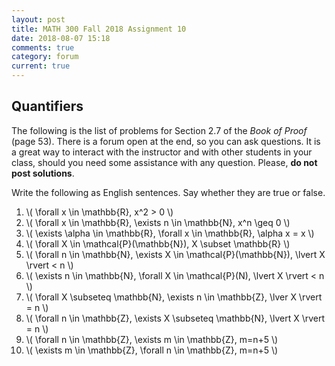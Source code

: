 ```yaml
---
layout: post
title: MATH 300 Fall 2018 Assignment 10
date: 2018-08-07 15:18
comments: true
category: forum
current: true
---
```


## Quantifiers

<div class="alert alert-info">
	The following is the list of problems for Section 2.7 of the <em>Book of Proof</em> (page 53).  There is a forum open at the end, so you can ask questions.  It is a great way to interact with the instructor and with other students in your class, should you need some assistance with any question. Please, <strong>do not post solutions</strong>.
</div>

Write the following as English sentences.  Say whether they are true or false.

1. \\( \forall x \in \mathbb{R}, x^2 > 0 \\)
2. \\( \forall x \in \mathbb{R}, \exists n \in \mathbb{N}, x^n \geq 0 \\)
3. \\( \exists \alpha \in \mathbb{R}, \forall x \in \mathbb{R}, \alpha x = x \\)
4. \\( \forall X \in \mathcal{P}(\\mathbb{N}), X \subset \mathbb{R} \\)
5. \\( \forall n \in \mathbb{N}, \exists X \in \mathcal{P}(\mathbb{N}), \lvert X \rvert < n \\)
6. \\( \exists n \in \mathbb{N}, \forall X \in \mathcal{P}(N), \lvert X \rvert < n \\)
7. \\( \forall X \subseteq \mathbb{N}, \exists n \in \mathbb{Z}, \lver X \rvert = n \\)
8. \\( \forall n \in \mathbb{Z}, \exists X \subseteq \mathbb{N}, \lvert X \rvert = n \\)
9. \\( \forall n \in \mathbb{Z}, \exists m \in \mathbb{Z}, m=n+5 \\)
10. \\( \exists m \in \mathbb{Z}, \forall n \in \mathbb{Z}, m=n+5 \\)
